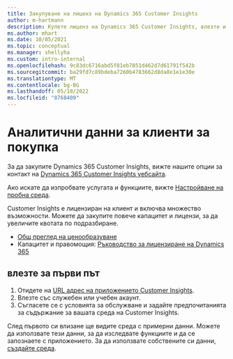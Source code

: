 ```yaml
---
title: Закупуване на лиценз на Dynamics 365 Customer Insights
author: m-hartmann
description: Купете лиценз на Dynamics 365 Customer Insights, влезте и се запознайте с приложението.
ms.author: mhart
ms.date: 10/05/2021
ms.topic: conceptual
ms.manager: shellyha
ms.custom: intro-internal
ms.openlocfilehash: 9c83dc6716abd5f81eb7851d462d7d61791f542b
ms.sourcegitcommit: ba29fd7c89bdeba7260b4783662d8da8e1e1e30e
ms.translationtype: MT
ms.contentlocale: bg-BG
ms.lasthandoff: 05/18/2022
ms.locfileid: "8768409"
---
```

# <a name="purchase-customer-insights"></a>Аналитични данни за клиенти за покупка

За да закупите Dynamics 365 Customer Insights, вижте нашите опции за контакт на [Dynamics 365 Customer Insights уебсайта](https://dynamics.microsoft.com/ai/customer-insights/).

Ако искате да изпробвате услугата и функциите, вижте [Настройване на пробна среда](trial-signup.md).

Customer Insights е лицензиран на клиент и включва множество възможности. Можете да закупите повече капацитет и лицензи, за да увеличите квотата по подразбиране.
- [Общ преглед на ценообразуване](https://dynamics.microsoft.com/ai/customer-insights/pricing/)
- Капацитет и правомощия: [Ръководство за лицензиране на Dynamics 365](https://go.microsoft.com/fwlink/?LinkId=866544)

## <a name="sign-in-for-the-first-time"></a>влезте за първи път

1. Отидете на [URL адрес на приложението Customer Insights](https://home.ci.ai.dynamics.com).
1. Влезте със служебен или учебен акаунт.
1. Съгласете се с условията за обслужване и задайте предпочитанията за съдържание за вашата среда на Customer Insights.

След първото си влизане ще видите среда с примерни данни. Можете да използвате тези данни, за да изследвате функциите и да се запознаете с приложението. За да използвате собствените си данни, [създайте среда](create-environment.md).
